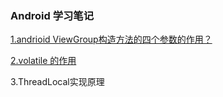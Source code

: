 ### Android 学习笔记

[1.andrioid ViewGroup构造方法的四个参数的作用？](custom/android%20ViewGroup构造方法的作用.md)

[2.volatile 的作用](/custom/Volatile关键字的作用.md)

3.ThreadLocal实现原理